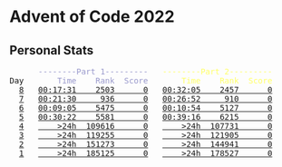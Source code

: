 # Advent of Code 2022

## Personal Stats

<pre>
      <span style="color: #9999cc;">--------Part 1---------</span>   <span style="color: #ffff66;">--------Part 2---------</span>
Day   <span style="color: #9999cc;">    Time    Rank  Score</span>   <span style="color: #ffff66;">    Time    Rank  Score</span>
  <a href="https://adventofcode.com/2022/day/8">8</a>   <a href="/2022/day08/part1/main.go">00:17:31    2503      0</a>   <a href="/2022/day08/part2/main.go">00:32:05    2457      0</a>
  <a href="https://adventofcode.com/2022/day/7">7</a>   <a href="/2022/day07/part1/main.go">00:21:30     936      0</a>   <a href="/2022/day07/part2/main.go">00:26:52     910      0</a>
  <a href="https://adventofcode.com/2022/day/6">6</a>   <a href="/2022/day06/part1/main.go">00:09:05    5475      0</a>   <a href="/2022/day06/part2/main.go">00:10:54    5127      0</a>
  <a href="https://adventofcode.com/2022/day/5">5</a>   <a href="/2022/day05/part1/main.go">00:30:22    5581      0</a>   <a href="/2022/day05/part2/main.go">00:39:16    6215      0</a>
  <a href="https://adventofcode.com/2022/day/4">4</a>   <a href="/2022/day04/part1/main.go">    >24h  109616      0</a>   <a href="/2022/day04/part2/main.go">    >24h  107731      0</a>
  <a href="https://adventofcode.com/2022/day/3">3</a>   <a href="/2022/day03/part1/main.go">    >24h  119255      0</a>   <a href="/2022/day03/part2/main.go">    >24h  121905      0</a>
  <a href="https://adventofcode.com/2022/day/2">2</a>   <a href="/2022/day02/part1/main.go">    >24h  151273      0</a>   <a href="/2022/day02/part2/main.go">    >24h  144941      0</a>
  <a href="https://adventofcode.com/2022/day/1">1</a>   <a href="/2022/day01/part1/main.go">    >24h  185125      0</a>   <a href="/2022/day01/part2/main.go">    >24h  178527      0</a>
</pre>
